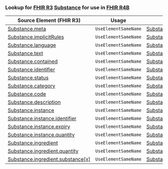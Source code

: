 ### Lookup for [FHIR R3](https://hl7.org/fhir/STU3/) [Substance](https://hl7.org/fhir/STU3/Substance.html) for use in [FHIR R4B](https://hl7.org/fhir/R4B/)

| Source Element (FHIR R3) | Usage | Target |
| -------------- | ----- | ------ |
| [Substance.meta](https://hl7.org/fhir/STU3/Substance.html#resource) | `UseElementSameName` | [Substance.meta](https://hl7.org/fhir/R4B/Substance.html#resource) |
| [Substance.implicitRules](https://hl7.org/fhir/STU3/Substance.html#resource) | `UseElementSameName` | [Substance.implicitRules](https://hl7.org/fhir/R4B/Substance.html#resource) |
| [Substance.language](https://hl7.org/fhir/STU3/Substance.html#resource) | `UseElementSameName` | [Substance.language](https://hl7.org/fhir/R4B/Substance.html#resource) |
| [Substance.text](https://hl7.org/fhir/STU3/Substance.html#resource) | `UseElementSameName` | [Substance.text](https://hl7.org/fhir/R4B/Substance.html#resource) |
| [Substance.contained](https://hl7.org/fhir/STU3/Substance.html#resource) | `UseElementSameName` | [Substance.contained](https://hl7.org/fhir/R4B/Substance.html#resource) |
| [Substance.identifier](https://hl7.org/fhir/STU3/Substance.html#resource) | `UseElementSameName` | [Substance.identifier](https://hl7.org/fhir/R4B/Substance.html#resource) |
| [Substance.status](https://hl7.org/fhir/STU3/Substance.html#resource) | `UseElementSameName` | [Substance.status](https://hl7.org/fhir/R4B/Substance.html#resource) |
| [Substance.category](https://hl7.org/fhir/STU3/Substance.html#resource) | `UseElementSameName` | [Substance.category](https://hl7.org/fhir/R4B/Substance.html#resource) |
| [Substance.code](https://hl7.org/fhir/STU3/Substance.html#resource) | `UseElementSameName` | [Substance.code](https://hl7.org/fhir/R4B/Substance.html#resource) |
| [Substance.description](https://hl7.org/fhir/STU3/Substance.html#resource) | `UseElementSameName` | [Substance.description](https://hl7.org/fhir/R4B/Substance.html#resource) |
| [Substance.instance](https://hl7.org/fhir/STU3/Substance.html#resource) | `UseElementSameName` | [Substance.instance](https://hl7.org/fhir/R4B/Substance.html#resource) |
| [Substance.instance.identifier](https://hl7.org/fhir/STU3/Substance.html#resource) | `UseElementSameName` | [Substance.instance.identifier](https://hl7.org/fhir/R4B/Substance.html#resource) |
| [Substance.instance.expiry](https://hl7.org/fhir/STU3/Substance.html#resource) | `UseElementSameName` | [Substance.instance.expiry](https://hl7.org/fhir/R4B/Substance.html#resource) |
| [Substance.instance.quantity](https://hl7.org/fhir/STU3/Substance.html#resource) | `UseElementSameName` | [Substance.instance.quantity](https://hl7.org/fhir/R4B/Substance.html#resource) |
| [Substance.ingredient](https://hl7.org/fhir/STU3/Substance.html#resource) | `UseElementSameName` | [Substance.ingredient](https://hl7.org/fhir/R4B/Substance.html#resource) |
| [Substance.ingredient.quantity](https://hl7.org/fhir/STU3/Substance.html#resource) | `UseElementSameName` | [Substance.ingredient.quantity](https://hl7.org/fhir/R4B/Substance.html#resource) |
| [Substance.ingredient.substance[x]](https://hl7.org/fhir/STU3/Substance.html#resource) | `UseElementSameName` | [Substance.ingredient.substance[x]](https://hl7.org/fhir/R4B/Substance.html#resource) |
